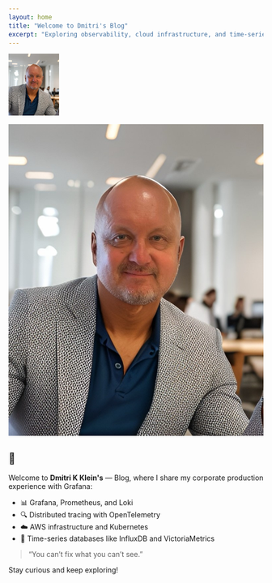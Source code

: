 ```yaml
---
layout: home
title: "Welcome to Dmitri's Blog"
excerpt: "Exploring observability, cloud infrastructure, and time-series databases."
---
```


<img src="assets/images/DK2025.JPG" alt="Welcome Banner" width="100" height="auto">

![Welcome Banner](assets/images/DK2025.JPG "Welcome to the Blog")

## 👋 

Welcome to **Dmitri K Klein's** — Blog, where I share my corporate production experience with Grafana:

- 📊 Grafana, Prometheus, and Loki
- 🔍 Distributed tracing with OpenTelemetry
- ☁️ AWS infrastructure and Kubernetes
- 🧠 Time-series databases like InfluxDB and VictoriaMetrics

> “You can’t fix what you can’t see.”

Stay curious and keep exploring!
